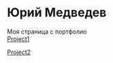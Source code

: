 # Юрий Медведев 
Моя страница с портфолио    
[Project1](https://yuriy0408.github.io/Project1/ "Мщй первый проект")  

[Project2](https://yuriy0408.github.io/Project2/ "Мой второй проект")
